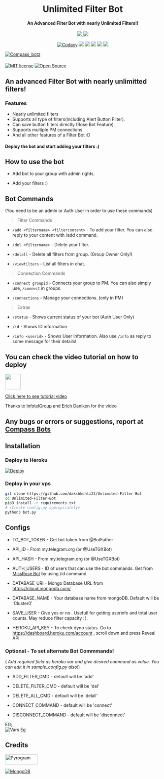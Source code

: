 <h1 align="center"><b>Unlimited Filter Bot</b></h1>

<h4 align="center">An Advanced Filter Bot with nearly Unlimited Filters!!</h4>

<p align='center'>
  <a href="https://www.python.org/" alt="made-with-python"> <img src="https://img.shields.io/badge/Made%20with-Python-867ae9.svg?style=flat-square&logo=python&logoColor=867ae9&color=867ae9" /> </a>
  <a href="https://github.com/dakshkohli23/Sharingan-Rename-Bot/" alt="Maintenance"> <img src="https://img.shields.io/badge/Maintained%3F-Yes-green.svg?style=flat-square&logo=serverless&logoColor=867ae9&color=867ae9" /> </a>
</p>
<p align="center">
    <a href="https://github.com/dakshkohli23/Unlimited-Filter-Bot"> <img src="https://img.shields.io/codacy/grade/4d58f2a402b54aed8a7d95f7add45a81?color=867ae9&logo=codacy&logoColor=867ae9&style=for-the-badge" alt="Codacy" /></a>
    <a href="https://github.com/dakshkohli23/Unlimited-Filter-Bot"> <img src="https://img.shields.io/github/repo-size/dakshkohli23/Unlimited-Filter-Bot?color=867ae9&logo=github&logoColor=867ae9&style=for-the-badge" /></a>
    <a href="https://github.com/dakshkohli23/Unlimited-Filter-Bot/commits"> <img src="https://img.shields.io/github/last-commit/dakshkohli23/Unlimited-Filter-Bot?color=867ae9&logo=github&logoColor=867ae9&style=for-the-badge" /></a>
    <a href="https://github.com/dakshkohli23/Unlimited-Filter-Bot/issues"> <img src="https://img.shields.io/github/issues/dakshkohli23/Unlimited-Filter-Bot?color=867ae9&logo=github&logoColor=867ae9&style=for-the-badge" /></a>
    <a href="https://github.com/dakshkohli23/Unlimited-Filter-Bot/network/members"> <img src="https://img.shields.io/github/forks/dakshkohli23/Unlimited-Filter-Bot?color=867ae9&logo=github&logoColor=867ae9&style=for-the-badge" /></a>  
    <a href="https://pypi.org/project/Telethon/"> <img src="https://img.shields.io/pypi/v/telethon?color=867ae9&label=telethon&logo=python&logoColor=867ae9&style=for-the-badge" /></a>
</p>

[![Compass_botz](https://img.shields.io/badge/Compass-Bots-867ae9?style=flat&logo=telegram)](https://telegram.dog/compass_botz)  
ㅤㅤㅤㅤㅤㅤㅤ   
[![MIT license](https://img.shields.io/badge/License-MIT-867ae9?style=flat)](https://github.com/dakshkohli23/Unlimited-Filter-Bot/blob/main/LICENSE)  [![Open Source](https://badges.frapsoft.com/os/v2/open-source.svg?v=103)](https://github.com/dakshkohli23/Unlimited-Filter-Bot)


## An advanced Filter Bot with nearly unlimitted filters!


### Features
* Nearly unlimited filters
* Supports all type of filters(Including Alert Button Filter).
* Can save button filters directly (Rose Bot Feature)
* Supports multiple PM connections
* And all other features of a Filter Bot :D


#### Deploy the bot and start adding your filters :)


## How to use the bot
* Add bot to your group with admin rights.

* Add your filters :)


## Bot Commands

(You need to be an admin or Auth User in order to use these commands)

> Filter Commands
* `/add <filtername> <filtercontent>`  -  To add your filter. You can also reply to your content with /add command.

* `/del <filtername>`  -  Delete your filter.

* `/delall`  -  Delete all filters from group. (Group Owner Only!)

* `/viewfilters`  -  List all filters in chat.

> Connection Commands
* `/connect groupid`  -  Connects your group to PM. You can also simply use, `/connect` in groups.

* `/connections`  -  Manage your connections. (only in PM)

> Extras
* `/status`  -  Shows current status of your bot (Auth User Only)

* `/id`  -  Shows ID information

* `/info <userid>`  -  Shows User Information. Also use `/info` as reply to some message for their details!


## You can check the video tutorial on how to deploy

<img src="https://img-premium.flaticon.com/png/512/1383/1383260.png?token=exp=1621339601~hmac=a3050c5f539a9985fe6ac893220e1522" width="50">

[Click here to see tutorial video](https://youtu.be/hkmc3e7U7R4)

Thanks to [InfotelGroup](https://telegram.dog/InFoTelGroup) and [Erich Daniken](https://telegram.dog/ErichDaniken) for the video


## Any bugs or errors or suggestions, report at [Compass Bots](https://telegram.dog/compass_botz)


## Installation

### Deploy to Heroku
[![Deploy](https://www.herokucdn.com/deploy/button.svg)](https://heroku.com/deploy?template=https://github.com/Oxyver5600/Unlimited-Filter-Bot)

### Deploy in your vps
```sh
git clone https://github.com/dakshkohli23/Unlimited-Filter-Bot
cd Unlimited-Filter-Bot
pip3 install -r requirements.txt
# <Create config.py appropriately>
python3 bot.py
```


## Configs

* TG_BOT_TOKEN  - Get bot token from @BotFather

* API_ID        - From my.telegram.org (or @UseTGXBot)

* API_HASH      - From my.telegram.org (or @UseTGXBot)

* AUTH_USERS  - ID of users that can use the bot commands. Get from [MissRose Bot](https://telegram.dog/MissRose_bot) by using /id command

* DATABASE_URI  - Mongo Database URL from https://cloud.mongodb.com/

* DATABASE_NAME  - Your database name from mongoDB. Default will be 'Cluster0'

* SAVE_USER  -  Give yes or no . Usefull for getting userinfo and total user counts. May reduce filter capacity :( .

* HEROKU_API_KEY  -  To check dyno status. Go to https://dashboard.heroku.com/account , scroll down and press Reveal API


### Optional - To set alternate Bot Commmands!
( *Add required field as heroku var and give desired command as value. You can edit it in sample_config.py also!*)

* ADD_FILTER_CMD  -  default will be 'add'

* DELETE_FILTER_CMD  -  default will be 'del'

* DELETE_ALL_CMD  -  default will be 'delall'

* CONNECT_COMMAND  -  default will be 'connect'

* DISCONNECT_COMMAND  -  default will be 'disconnect'

EG;  
![Vars Eg](https://telegra.ph/file/1f956f3491f2f20a9c1ec.jpg)

## Credits

<p align="left">
  <a href="https://github.com/pyrogram/pyrogram">
    <img alt="Pyrogram" src ="https://i.imgur.com/BOgY9ai.png" width="104.75" height="32"/>
  </a>
</p>

<p align="left">
  <a href="https://docs.mongodb.com">
    <img alt="MongoDB" src ="https://img.shields.io/badge/MongoDB-%234ea94b.svg?&style=for-the-badge&logo=mongodb&logoColor=white"/>
  </a>
</p>
